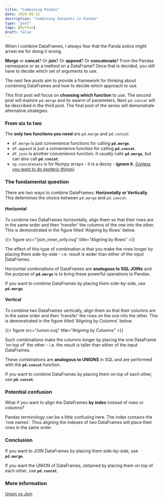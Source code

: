 ```yaml
---
title: "Combining Pandas"
date: 2020-08-31
description: "Combining datasets in Pandas"
type: "post"
tags: [Python]
draft: false
---
```


When I combine DataFrames, I always fear that the Panda police might arrest me for doing it wrong.

**Merge** or **concat**? Or **join**? Or **append**? Or **concatenate**? From the Pandas namespace or as a method on a DataFrame? Once that is decided, you still have to decide which set of arguments to use.

The next few posts aim to provide a framework for thinking about combining DataFrames and how to decide which approach to use.

This first post will focus on **choosing which function** to use. The second post will explore `pd.merge` and its swarm of parameters. Next `pd.concat` will be described in the third post. The final post of the series will demonstrate alternative strategies.

### From six to two

The **only two functions you need** are `pd.merge` and `pd.concat`:
- `df.merge` is just convenience functions for calling **`pd.merge`**.
- `df.append` is just a convenience function for calling **`pd.concat`**.
- `df.join` is another convenience function. It usually calls **`pd.merge`**, but can also call **`pd.concat`**.
- `np.concatenate` is for Numpy arrays - it is a decoy - **ignore it**. [(Unless you want to do esoteric things)](https://stackoverflow.com/a/15582359)

### The fundamental question

There are two ways to combine DataFrames: **Horizontally or Vertically**. This determines the choice between `pd.merge` and `pd.concat`.

#### Horizontal

To combine two DataFrames horizontally, align them so that their rows are in the same order and then 'transfer' the columns of the one into the other. This is demonstrated in the figure titled 'Aligning by Rows' below.

{{< figure src="/join_inner_only.svg" title="Aligning by Rows" >}}

The effect of this type of combination is that you make the rows longer by placing them side-by-side - i.e. result is wider than either of the input DataFrames. 

Horizontal combinations of DataFrames are **analogous to SQL JOINs** and the purpose of **`pd.merge`** is to bring these powerful operations to Pandas.

If you want to combine DataFrames by placing them side-by-side, use **`pd.merge`**.

#### Vertical

To combine two DataFrames vertically, align them so that their columns are in the same order and then 'transfer' the rows on the one into the other. This is demonstrated in the figure titled 'Aligning by Columns' below. 

{{< figure src="/union.svg" title="Aligning by Columns" >}}

Such combinations make the columns longer by placing the one DataFrame 'on top of' the other - i.e. the result is taller than either of the input DataFrames. 

These combinations are **analogous to UNIONS** in SQL and are performed with the **`pd.concat`** function.

If you want to combine DataFrames by placing them on top of each other, use **`pd.concat`**.

### Potential confusion

What if you want to align the DataFrames **by index** instead of rows or columns?

Pandas terminology can be a little confusing here. The index contains the 'row names'. Thus aligning the indexes of two DataFrames will place their rows in the same order.

### Conclusion

If you want to JOIN DataFrames by placing them side-by-side, use **`pd.merge`**.

If you want the UNION of DataFrames, obtained by placing them on top of each other, use **`pd.concat`**.

### More information

[Union vs Join](https://stackoverflow.com/questions/905379/what-is-the-difference-between-join-and-union#:~:text=In%20a%20union%2C%20columns%20aren,tables%20into%20a%20single%20results.&text=Whereas%20a%20join%20is%20used,is%20used%20to%20combine%20rows.)
